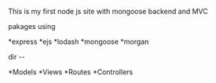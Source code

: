 This is my first node js site with mongoose backend and MVC

pakages using

*express
*ejs
*lodash
*mongoose
*morgan

dir --

*Models
*Views
*Routes
*Controllers